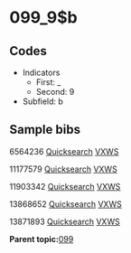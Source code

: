 # 099\_9$b

## Codes

-   Indicators
    -   First: \_
    -   Second: 9
-   Subfield: b

## Sample bibs

6564236 [Quicksearch](https://search.library.yale.edu/catalog/6564236) [VXWS](http://prodorbis.library.yale.edu:7014/vxws/GetHoldingsService?bibId=6564236)

11177579 [Quicksearch](https://search.library.yale.edu/catalog/11177579) [VXWS](http://prodorbis.library.yale.edu:7014/vxws/GetHoldingsService?bibId=11177579)

11903342 [Quicksearch](https://search.library.yale.edu/catalog/11903342) [VXWS](http://prodorbis.library.yale.edu:7014/vxws/GetHoldingsService?bibId=11903342)

13868652 [Quicksearch](https://search.library.yale.edu/catalog/13868652) [VXWS](http://prodorbis.library.yale.edu:7014/vxws/GetHoldingsService?bibId=13868652)

13871893 [Quicksearch](https://search.library.yale.edu/catalog/13871893) [VXWS](http://prodorbis.library.yale.edu:7014/vxws/GetHoldingsService?bibId=13871893)

**Parent topic:**[099](../../tags/099/099.md)

